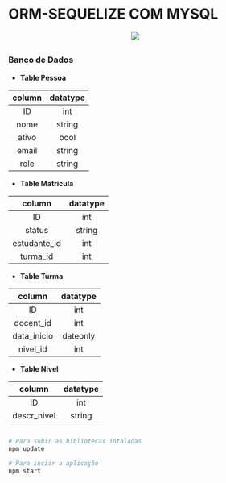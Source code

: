 # ORM-SEQUELIZE COM MYSQL

<div align="center">
  <img src="https://user-images.githubusercontent.com/75760299/155032412-6b9c3a3a-14e7-45fe-b8ee-28186a6a8ca8.png"/>
</div> 

##

### Banco de Dados

- **Table Pessoa**

|column      |datatype    |         
|    :---:   |    :---:   |                  
|ID          |int         |         
|nome        |string      |         
|ativo       |bool        |         
|email       |string      |         
|role        |string      |         

- **Table Matricula**

|column      |datatype    |
|    :---:   |   :---:    |
|ID          |int         |
|status      |string      |
|estudante_id|int         |
|turma_id    |int         |

- **Table Turma**         

|column      |datatype    |
|   :---:    |   :---:    |                  
|ID          |int         |         
|docent_id   |int         |         
|data_inicio |dateonly    |         
|nivel_id    |int         |         

- **Table Nivel**

|column      |datatype    |
|   :---:    |   :---:    |
|ID          |int         |
|descr_nivel |string      |

## 

```bash
# Para subir as bibliotecas intaladas
npm update

# Para inciar a aplicação
npm start
```